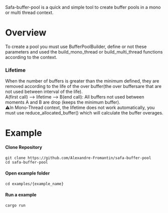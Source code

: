 Safa-buffer-pool is a quick and simple tool to create buffer pools in a mono or multi thread context.

# Overview

To create a pool you must use BufferPoolBuilder, define or not these parameters and used the build_mono_thread or build_multi_thread functions according to the context.


### Lifetime

When the number of buffers is greater than the minimum defined, they are removed according to the life of the over buffer(the over buffersare that are not used between interval of the life).  
A(first call) --> lifetime --> B(end call): All buffers not used between moments A and B are drop (keeps the minimum buffer).  
⚠️In Mono-Thread context, the lifetime does not work automatically, you must use reduce_allocated_buffer() which will calculate the buffer overages.

# Example

#### Clone Repository

```
git clone https://github.com/Alexandre-Fromantin/safa-buffer-pool
cd safa-buffer-pool
```

#### Open example folder
```
cd examples/{example_name}
```

#### Run a example
```
cargo run
```